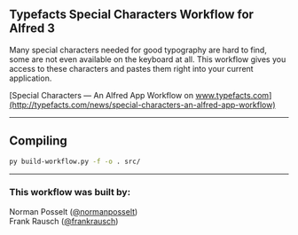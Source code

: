 ## Typefacts Special Characters Workflow for Alfred 3

Many special characters needed for good typography are hard to find, some are not even available on the keyboard at all.
This workflow gives you access to these characters and pastes them right into your current application.

[Special Characters — An Alfred App Workflow on www.typefacts.com](http://typefacts.com/news/special-characters-an-alfred-app-workflow)

---
## Compiling
```bash
py build-workflow.py -f -o . src/
```
---

### This workflow was built by:
Norman Posselt ([@normanposselt](https://twitter.com/normanposselt))  
Frank Rausch ([@frankrausch](https://twitter.com/frankrausch))
